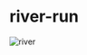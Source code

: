 # river-run

![river](https://raw.githubusercontent.com/username/repo/main/path/to/your/image.gif)

